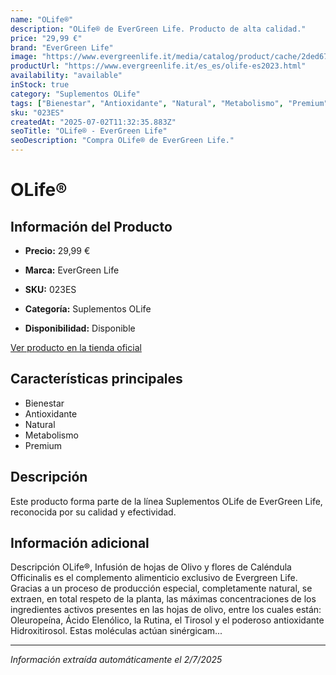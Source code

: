 ```yaml
---
name: "OLife®"
description: "OLife® de EverGreen Life. Producto de alta calidad."
price: "29,99 €"
brand: "EverGreen Life"
image: "https://www.evergreenlife.it/media/catalog/product/cache/2ded670d657982c5db76b4f552332315/s/k/sku_023es_1.png"
productUrl: "https://www.evergreenlife.it/es_es/olife-es2023.html"
availability: "available"
inStock: true
category: "Suplementos OLife"
tags: ["Bienestar", "Antioxidante", "Natural", "Metabolismo", "Premium"]
sku: "023ES"
createdAt: "2025-07-02T11:32:35.883Z"
seoTitle: "OLife® - EverGreen Life"
seoDescription: "Compra OLife® de EverGreen Life."
---
```


# OLife®



## Información del Producto

- **Precio:** 29,99 €
- **Marca:** EverGreen Life
- **SKU:** 023ES
- **Categoría:** Suplementos OLife

- **Disponibilidad:** Disponible

[Ver producto en la tienda oficial](https://www.evergreenlife.it/es_es/olife-es2023.html)

## Características principales

- Bienestar
- Antioxidante
- Natural
- Metabolismo
- Premium




## Descripción

Este producto forma parte de la línea Suplementos OLife de EverGreen Life, reconocida por su calidad y efectividad.


## Información adicional

Descripción
        OLife®, Infusión de hojas de Olivo y flores de Caléndula Officinalis es el complemento alimenticio exclusivo de Evergreen Life. Gracias a un proceso de producción especial, completamente natural, se extraen, en total respeto de la planta, las máximas concentraciones de los ingredientes activos presentes en las hojas de olivo, entre los cuales están: Oleuropeína, Ácido Elenólico, la Rutina, el Tirosol y el poderoso antioxidante Hidroxitirosol. Estas moléculas actúan sinérgicam...

---

*Información extraída automáticamente el 2/7/2025*
